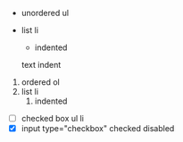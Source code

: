 - unordered ul
- list li
    - indented

    text indent

1. ordered ol
2. list li
    1. indented

- [ ] checked box ul li
- [x] input type="checkbox" checked disabled
